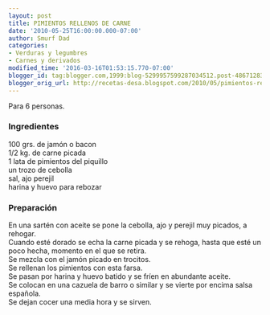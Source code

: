 ```yaml
---
layout: post
title: PIMIENTOS RELLENOS DE CARNE
date: '2010-05-25T16:00:00.000-07:00'
author: Smurf Dad
categories:
- Verduras y legumbres
- Carnes y derivados
modified_time: '2016-03-16T01:53:15.770-07:00'
blogger_id: tag:blogger.com,1999:blog-5299957599287034512.post-486712838929300998
blogger_orig_url: http://recetas-desa.blogspot.com/2010/05/pimientos-rellenos-de-carne.html
---
```


Para 6 personas.<br><h3>Ingredientes</h3><p>100 grs. de jam&oacute;n o bacon<br/>1/2 kg. de carne picada<br/>1 lata de pimientos del piquillo<br/>un trozo de cebolla<br/>sal, ajo perejil<br/>harina y huevo para rebozar</p><h3>Preparaci&oacute;n</h3><p>En una sart&eacute;n con aceite se pone la cebolla, ajo y perejil muy picados, a rehogar.<br/>Cuando est&eacute; dorado se echa la carne picada y se rehoga, hasta que est&eacute; un poco hecha, momento en el que se retira.<br/>Se mezcla con el jam&oacute;n picado en trocitos.<br/>Se rellenan los pimientos con esta farsa.<br/>Se pasan por harina y huevo batido y se fr&iacute;en en abundante aceite.<br/>Se colocan en una cazuela de barro o similar y se vierte por encima salsa espa&ntilde;ola.<br/>Se dejan cocer una media hora y se sirven.</p>